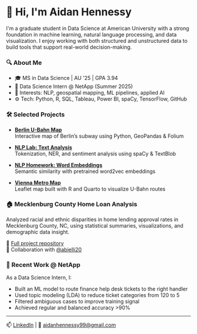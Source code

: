 # 👋 Hi, I'm Aidan Hennessy

I'm a graduate student in Data Science at American University with a strong foundation in machine learning, natural language processing, and data visualization. I enjoy working with both structured and unstructured data to build tools that support real-world decision-making.

### 🔍 About Me
- 🎓 MS in Data Science | AU '25 | GPA 3.94
- 💼 Data Science Intern @ NetApp (Summer 2025)
- 🧠 Interests: NLP, geospatial mapping, ML pipelines, applied AI
- ⚙️ Tech: Python, R, SQL, Tableau, Power BI, spaCy, TensorFlow, GitHub

### 🛠️ Selected Projects
- **[Berlin U-Bahn Map](https://github.com/ahennessy25/berlin-subway-visualization)**  
  Interactive map of Berlin’s subway using Python, GeoPandas & Folium

- **[NLP Lab: Text Analysis](https://github.com/ahennessy25/nlp-lab-text-analysis)**  
  Tokenization, NER, and sentiment analysis using spaCy & TextBlob

- **[NLP Homework: Word Embeddings](https://github.com/ahennessy25/nlp-homework-word-embeddings)**  
  Semantic similarity with pretrained word2vec embeddings

- **[Vienna Metro Map](https://github.com/ahennessy25/metro-ahennessy)**  
  Leaflet map built with R and Quarto to visualize U-Bahn routes

### 🏠 Mecklenburg County Home Loan Analysis

Analyzed racial and ethnic disparities in home lending approval rates in Mecklenburg County, NC, using statistical summaries, visualizations, and demographic data insight.

🔗 [Full project repository](https://github.com/abielli20/2023-Mecklenburg-Loan-Analysis)  
🤝 Collaboration with [@abielli20](https://github.com/abielli20)

### 💼 Recent Work @ NetApp
As a Data Science Intern, I:
- Built an ML model to route finance help desk tickets to the right handler
- Used topic modeling (LDA) to reduce ticket categories from 120 to 5
- Filtered ambiguous cases to improve training signal
- Achieved regular and balanced accuracy >90%

---

📫 [LinkedIn](https://www.linkedin.com/in/aidanhennessy) | 📧 aidanhennessy99@gmail.com
